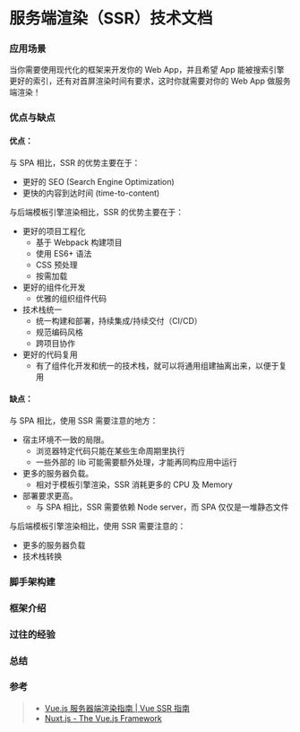# 服务端渲染（SSR）技术文档

### 应用场景
当你需要使用现代化的框架来开发你的 Web App，并且希望 App 能被搜索引擎更好的索引，还有对首屏渲染时间有要求，这时你就需要对你的 Web App 做服务端渲染！

### 优点与缺点

#### 优点： 
与 SPA 相比，SSR 的优势主要在于：
* 更好的 SEO (Search Engine Optimization)
* 更快的内容到达时间 (time-to-content)

与后端模板引擎渲染相比，SSR 的优势主要在于：
* 更好的项目工程化
    - 基于 Webpack 构建项目
    - 使用 ES6+ 语法
    - CSS 预处理
    - 按需加载
* 更好的组件化开发
    - 优雅的组织组件代码
* 技术栈统一
    - 统一构建和部署，持续集成/持续交付（CI/CD）
    - 规范编码风格
    - 跨项目协作
* 更好的代码复用
    - 有了组件化开发和统一的技术栈，就可以将通用组建抽离出来，以便于复用

#### 缺点： 
与 SPA 相比，使用 SSR 需要注意的地方：
* 宿主环境不一致的局限。
    - 浏览器特定代码只能在某些生命周期里执行
    - 一些外部的 lib 可能需要额外处理，才能再同构应用中运行
* 更多的服务器负载。
    - 相对于模板引擎渲染，SSR 消耗更多的 CPU 及 Memory
* 部署要求更高。
    - 与 SPA 相比，SSR 需要依赖 Node server，而 SPA 仅仅是一堆静态文件

与后端模板引擎渲染相比，使用 SSR 需要注意的：
* 更多的服务器负载
* 技术栈转换

### 脚手架构建

### 框架介绍

### 过往的经验

### 总结

### 参考
> * [Vue.js 服务器端渲染指南 | Vue SSR 指南](https://ssr.vuejs.org/zh/)
> * [Nuxt.js - The Vue.js Framework](https://nuxtjs.org/)